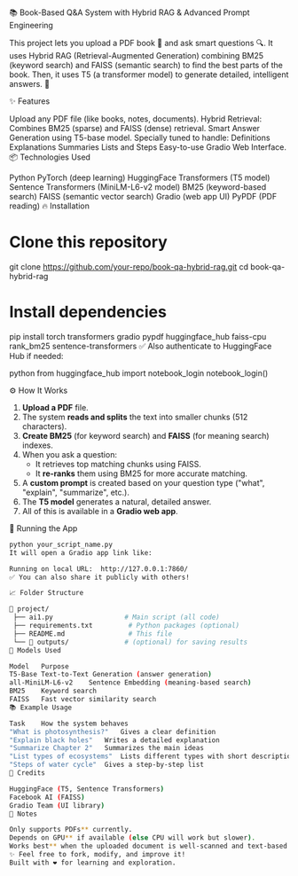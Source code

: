 📚 Book-Based Q&A System with Hybrid RAG & Advanced Prompt Engineering

This project lets you upload a PDF book 📂 and ask smart questions 🔍.
It uses Hybrid RAG (Retrieval-Augmented Generation) combining BM25 (keyword search) and FAISS (semantic search) to find the best parts of the book.
Then, it uses T5 (a transformer model) to generate detailed, intelligent answers. 🚀

✨ Features

Upload any PDF file (like books, notes, documents).
Hybrid Retrieval: Combines BM25 (sparse) and FAISS (dense) retrieval.
Smart Answer Generation using T5-base model.
Specially tuned to handle:
Definitions
Explanations
Summaries
Lists and Steps
Easy-to-use Gradio Web Interface.
📦 Technologies Used

Python
PyTorch (deep learning)
HuggingFace Transformers (T5 model)
Sentence Transformers (MiniLM-L6-v2 model)
BM25 (keyword-based search)
FAISS (semantic vector search)
Gradio (web app UI)
PyPDF (PDF reading)
🔥 Installation

# Clone this repository
git clone https://github.com/your-repo/book-qa-hybrid-rag.git
cd book-qa-hybrid-rag

# Install dependencies
pip install torch transformers gradio pypdf huggingface_hub faiss-cpu rank_bm25 sentence-transformers
✅ Also authenticate to HuggingFace Hub if needed:

python from huggingface_hub import notebook_login notebook_login()


⚙️ How It Works

1. **Upload a PDF** file.
2. The system **reads and splits** the text into smaller chunks (512 characters).
3. **Create BM25** (for keyword search) and **FAISS** (for meaning search) indexes.
4. When you ask a question:
   - It retrieves top matching chunks using FAISS.
   - It **re-ranks** them using BM25 for more accurate matching.
5. A **custom prompt** is created based on your question type ("what", "explain", "summarize", etc.).
6. The **T5 model** generates a natural, detailed answer.
7. All of this is available in a **Gradio web app**.

🚀 Running the App

```bash
python your_script_name.py
It will open a Gradio app link like:

Running on local URL:  http://127.0.0.1:7860/
✅ You can also share it publicly with others!

📈 Folder Structure

📁 project/
 ├── ai1.py                  # Main script (all code)
 ├── requirements.txt         # Python packages (optional)
 ├── README.md                # This file
 └── 📂 outputs/              # (optional) for saving results
🧠 Models Used

Model	Purpose
T5-Base	Text-to-Text Generation (answer generation)
all-MiniLM-L6-v2	Sentence Embedding (meaning-based search)
BM25	Keyword search
FAISS	Fast vector similarity search
📚 Example Usage

Task	How the system behaves
"What is photosynthesis?"	Gives a clear definition
"Explain black holes"	Writes a detailed explanation
"Summarize Chapter 2"	Summarizes the main ideas
"List types of ecosystems"	Lists different types with short descriptions
"Steps of water cycle"	Gives a step-by-step list
💬 Credits

HuggingFace (T5, Sentence Transformers)
Facebook AI (FAISS)
Gradio Team (UI library)
📌 Notes

Only supports PDFs** currently.
Depends on GPU** if available (else CPU will work but slower).
Works best** when the uploaded document is well-scanned and text-based.
✨ Feel free to fork, modify, and improve it!
Built with ❤️ for learning and exploration.
